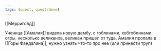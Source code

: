 ```yaml
---
tags: [quest, quest/done]
---
```


[[Мерриголд]]

Ученица [[Амалия]] видела новую дамбу, с гоблинами, хобгоблинами, огры, несколько великанов, великан пришел от туда, Амалия пропала в [[Горы Фандалина]], нужно узнать что-то про нее (или принести труп)
